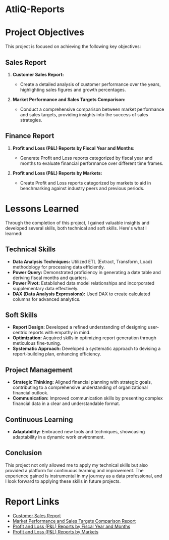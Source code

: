 # AtliQ-Reports

# Project Objectives

This project is focused on achieving the following key objectives:

## Sales Report

1. **Customer Sales Report:**
   - Create a detailed analysis of customer performance over the years, highlighting sales figures and growth percentages.

2. **Market Performance and Sales Targets Comparison:**
   - Conduct a comprehensive comparison between market performance and sales targets, providing insights into the success of sales strategies.

## Finance Report

1. **Profit and Loss (P&L) Reports by Fiscal Year and Months:**
   - Generate Profit and Loss reports categorized by fiscal year and months to evaluate financial performance over different time frames.

2. **Profit and Loss (P&L) Reports by Markets:**
   - Create Profit and Loss reports categorized by markets to aid in benchmarking against industry peers and previous periods.

# Lessons Learned

Through the completion of this project, I gained valuable insights and developed several skills, both technical and soft skills. Here's what I learned:

## Technical Skills

- **Data Analysis Techniques:** Utilized ETL (Extract, Transform, Load) methodology for processing data efficiently.
- **Power Query:** Demonstrated proficiency in generating a date table and deriving fiscal months and quarters.
- **Power Pivot:** Established data model relationships and incorporated supplementary data effectively.
- **DAX (Data Analysis Expressions):** Used DAX to create calculated columns for advanced analytics.

## Soft Skills

- **Report Design:** Developed a refined understanding of designing user-centric reports with empathy in mind.
- **Optimization:** Acquired skills in optimizing report generation through meticulous fine-tuning.
- **Systematic Approach:** Developed a systematic approach to devising a report-building plan, enhancing efficiency.

## Project Management

- **Strategic Thinking:** Aligned financial planning with strategic goals, contributing to a comprehensive understanding of organizational financial outlook.
- **Communication:** Improved communication skills by presenting complex financial data in a clear and understandable format.

## Continuous Learning

- **Adaptability:** Embraced new tools and techniques, showcasing adaptability in a dynamic work environment.

## Conclusion

This project not only allowed me to apply my technical skills but also provided a platform for continuous learning and improvement. The experience gained is instrumental in my journey as a data professional, and I look forward to applying these skills in future projects.

# Report Links

- [Customer Sales Report](https://github.com/SyedSarfaraz16/AtliQ-Sales-Report/blob/main/Customer_Sales_Report.pdf)
- [Market Performance and Sales Targets Comparison Report](https://github.com/SyedSarfaraz16/AtliQ-Sales-Report/blob/main/Market_Performance_Report.pdf)
- [Profit and Loss (P&L) Reports by Fiscal Year and Months](https://github.com/SyedSarfaraz16/AtliQ-Sales-Report/blob/main/P%20%26%20L%20_Months.pdf)
- [Profit and Loss (P&L) Reports by Markets](https://github.com/SyedSarfaraz16/AtliQ-Sales-Report/blob/main/P%20%26%20L_for_Markets.pdf)
